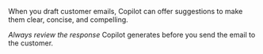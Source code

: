 When you draft customer emails, Copilot can offer suggestions to make them clear, concise, and compelling.

*Always review the response* Copilot generates before you send the email to the customer.
